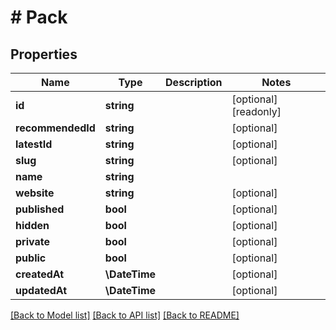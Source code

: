 # # Pack

## Properties

Name | Type | Description | Notes
------------ | ------------- | ------------- | -------------
**id** | **string** |  | [optional] [readonly]
**recommendedId** | **string** |  | [optional]
**latestId** | **string** |  | [optional]
**slug** | **string** |  | [optional]
**name** | **string** |  |
**website** | **string** |  | [optional]
**published** | **bool** |  | [optional]
**hidden** | **bool** |  | [optional]
**private** | **bool** |  | [optional]
**public** | **bool** |  | [optional]
**createdAt** | **\DateTime** |  | [optional]
**updatedAt** | **\DateTime** |  | [optional]

[[Back to Model list]](../../README.md#models) [[Back to API list]](../../README.md#endpoints) [[Back to README]](../../README.md)
